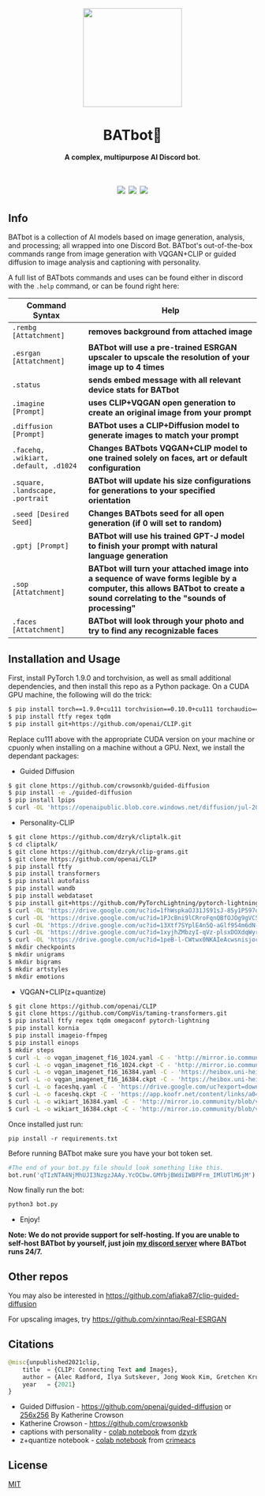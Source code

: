 <h2 align="center">
  <img src="https://cdn.discordapp.com/attachments/882342184924348478/923980750615904296/image-modified.png" height='200px' width='200px'>
</h2>

<h1 align="center">BATbot🦇</h1>
<h4 align="center">A complex, multipurpose AI Discord bot.</h4>

<h1 align="center">
  <img src="https://img.shields.io/badge/discord.py-2.0-blue?style=flat" />
  <img src="https://img.shields.io/badge/Python-3.9-green?style=flat&logo=python" />
  <img src="https://img.shields.io/badge/branch-development-red.svg" />
</h1>

## Info

BATbot is a collection of AI models based on image generation, analysis, and processing; all wrapped into one Discord Bot. BATbot's out-of-the-box commands range from image generation with VQGAN+CLIP or guided diffusion to image analysis and captioning with personality.

A full list of BATbots commands and uses can be found either in discord with the ```.help``` command, or can be found right here:

|Command Syntax|Help|
|---|---
|`.rembg [Attatchment]`|**removes background from attached image**
|`.esrgan [Attatchment]`|**BATbot will use a pre-trained ESRGAN upscaler to upscale the resolution of your image up to 4 times**
|`.status`|**sends embed message with all relevant device stats for BATbot**
|`.imagine [Prompt]`|**uses CLIP+VQGAN open generation to create an original image from your prompt**
|`.diffusion [Prompt]`|**BATbot uses a CLIP+Diffusion model to generate images to match your prompt**
|`.facehq, .wikiart, .default, .d1024`|**Changes BATbots VQGAN+CLIP model to one trained solely on faces, art or default configuration**
|`.square, .landscape, .portrait`|**BATbot will update his size configurations for generations to your specified orientation**
|`.seed [Desired Seed]`|**Changes BATbots seed for all open generation (if 0 will set to random)**
|`.gptj [Prompt]`|**BATbot will use his trained GPT-J model to finish your prompt with natural language generation**
|`.sop [Attatchment]`|**BATbot will turn your attached image into a sequence of wave forms legible by a computer, this allows BATbot to create a sound correlating to the "sounds of processing"**
|`.faces [Attatchment]`|**BATbot will look through your photo and try to find any recognizable faces**

## Installation and Usage

First, install PyTorch 1.9.0 and torchvision, as well as small additional dependencies, and then install this repo as a Python package. On a CUDA GPU machine, the following will do the trick:
```bash
$ pip install torch==1.9.0+cu111 torchvision==0.10.0+cu111 torchaudio==0.9.0 -f https://download.pytorch.org/whl/torch_stable.html
$ pip install ftfy regex tqdm
$ pip install git+https://github.com/openai/CLIP.git
```
Replace cu111 above with the appropriate CUDA version on your machine or cpuonly when installing on a machine without a GPU. Next, we install the dependant packages:
* Guided Diffusion
```bash
$ git clone https://github.com/crowsonkb/guided-diffusion
$ pip install -e ./guided-diffusion
$ pip install lpips
$ curl -OL 'https://openaipublic.blob.core.windows.net/diffusion/jul-2021/256x256_diffusion_uncond.pt'
```
* Personality-CLIP
```bash
$ git clone https://github.com/dzryk/cliptalk.git
$ cd cliptalk/
$ git clone https://github.com/dzryk/clip-grams.git
$ git clone https://github.com/openai/CLIP
$ pip install ftfy
$ pip install transformers
$ pip install autofaiss
$ pip install wandb
$ pip install webdataset
$ pip install git+https://github.com/PyTorchLightning/pytorch-lightning
$ curl -OL 'https://drive.google.com/uc?id=1fhWspkaOJ31JS91sJ-85y1P597dIfavJ'
$ curl -OL 'https://drive.google.com/uc?id=1PJcBni9lCRroFqnQBfOJOg9gVC5urq2H'
$ curl -OL 'https://drive.google.com/uc?id=13Xtf7SYplE4n5Q-aGlf954m6dN-qsgjW'
$ curl -OL 'https://drive.google.com/uc?id=1xyjhZMbzyI-qVz-plsxDOXdqWyrKbmyS'
$ curl -OL 'https://drive.google.com/uc?id=1peB-l-CWtwx0NKAIeAcwsnisjocc--66'
$ mkdir checkpoints
$ mkdir unigrams
$ mkdir bigrams
$ mkdir artstyles
$ mkdir emotions
```
* VQGAN+CLIP(z+quantize)
```bash
$ git clone https://github.com/openai/CLIP
$ git clone https://github.com/CompVis/taming-transformers.git
$ pip install ftfy regex tqdm omegaconf pytorch-lightning
$ pip install kornia
$ pip install imageio-ffmpeg   
$ pip install einops          
$ mkdir steps
$ curl -L -o vqgan_imagenet_f16_1024.yaml -C - 'http://mirror.io.community/blob/vqgan/vqgan_imagenet_f16_1024.yaml' #ImageNet 1024
$ curl -L -o vqgan_imagenet_f16_1024.ckpt -C - 'http://mirror.io.community/blob/vqgan/vqgan_imagenet_f16_1024.ckpt'  #ImageNet 1024
$ curl -L -o vqgan_imagenet_f16_16384.yaml -C - 'https://heibox.uni-heidelberg.de/d/a7530b09fed84f80a887/files/?p=%2Fconfigs%2Fmodel.yaml&dl=1' #ImageNet 16384
$ curl -L -o vqgan_imagenet_f16_16384.ckpt -C - 'https://heibox.uni-heidelberg.de/d/a7530b09fed84f80a887/files/?p=%2Fckpts%2Flast.ckpt&dl=1' #ImageNet 16384
$ curl -L -o faceshq.yaml -C - 'https://drive.google.com/uc?export=download&id=1fHwGx_hnBtC8nsq7hesJvs-Klv-P0gzT' #FacesHQ
$ curl -L -o faceshq.ckpt -C - 'https://app.koofr.net/content/links/a04deec9-0c59-4673-8b37-3d696fe63a5d/files/get/last.ckpt?path=%2F2020-11-13T21-41-45_faceshq_transformer%2Fcheckpoints%2Flast.ckpt' #FacesHQ
$ curl -L -o wikiart_16384.yaml -C - 'http://mirror.io.community/blob/vqgan/wikiart_16384.yaml' #WikiArt 16384
$ curl -L -o wikiart_16384.ckpt -C - 'http://mirror.io.community/blob/vqgan/wikiart_16384.ckpt' #WikiArt 16384
```
Once installed just run:
```
pip install -r requirements.txt
```
Before running BATbot make sure you have your bot token set.
```python
#The end of your bot.py file should look something like this.
bot.run('qTIzNTA4NjMhUJI3NzgzJAAy.YcOCbw.GMYbjBWdiIWBPFrm_IMlUTlMGjM') #Your Token Here
```
Now finally run the bot:
```python
python3 bot.py
```
* Enjoy!

**Note: We do not provide support for self-hosting. If you are unable to self-host BATbot by yourself, just join [my discord server](https://discord.gg/KyU9tFN7gy) where BATbot runs 24/7.**

## Other repos

You may also be interested in <https://github.com/afiaka87/clip-guided-diffusion>

For upscaling images, try <https://github.com/xinntao/Real-ESRGAN>

## Citations

```python
@misc{unpublished2021clip,
    title  = {CLIP: Connecting Text and Images},
    author = {Alec Radford, Ilya Sutskever, Jong Wook Kim, Gretchen Krueger, Sandhini Agarwal},
    year   = {2021}
}
```
* Guided Diffusion - <https://github.com/openai/guided-diffusion> or [256x256](https://colab.research.google.com/drive/12a_Wrfi2_gwwAuN3VvMTwVMz9TfqctNj) By Katherine Crowson
* Katherine Crowson - <https://github.com/crowsonkb>
* captions with personality - [colab notebook](https://colab.research.google.com/drive/171GirNbCVc-ScyBynI3Uy2fgYcmW3BB) from [dzyrk](https://github.com/dzryk)
* z+quantize notebook - [colab notebook](https://colab.research.google.com/drive/1ZAus_gn2RhTZWzOWUpPERNC0Q8OhZRTZ) from [crimeacs](https://github.com/crimeacs)


## License
[MIT](https://github.com/Frikallo/BATbot/blob/main/LICENSE)
